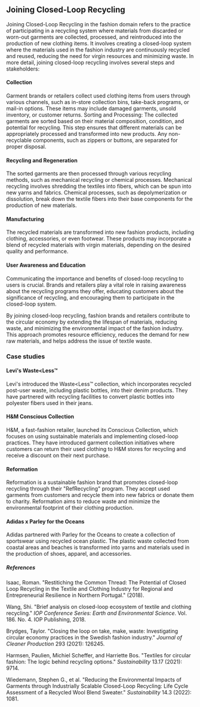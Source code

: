 ﻿## Joining Closed-Loop Recycling

Joining Closed-Loop Recycling in the fashion domain refers to the practice of participating in a recycling system where materials from discarded or worn-out garments are collected, processed, and reintroduced into the production of new clothing items. It involves creating a closed-loop system where the materials used in the fashion industry are continuously recycled and reused, reducing the need for virgin resources and minimizing waste.  In more detail, joining closed-loop recycling involves several steps and stakeholders:

#### Collection

Garment brands or retailers collect used clothing items from users through various channels, such as in-store collection bins, take-back programs, or mail-in options. These items may include damaged garments, unsold inventory, or customer returns.  Sorting and Processing: The collected garments are sorted based on their material composition, condition, and potential for recycling. This step ensures that different materials can be appropriately processed and transformed into new products. Any non-recyclable components, such as zippers or buttons, are separated for proper disposal.

#### Recycling and Regeneration

The sorted garments are then processed through various recycling methods, such as mechanical recycling or chemical processes. Mechanical recycling involves shredding the textiles into fibers, which can be spun into new yarns and fabrics. Chemical processes, such as depolymerization or dissolution, break down the textile fibers into their base components for the production of new materials.

#### Manufacturing

The recycled materials are transformed into new fashion products, including clothing, accessories, or even footwear. These products may incorporate a blend of recycled materials with virgin materials, depending on the desired quality and performance.

####  User Awareness and Education

Communicating the importance and benefits of closed-loop recycling to users is crucial. Brands and retailers play a vital role in raising awareness about the recycling programs they offer, educating customers about the significance of recycling, and encouraging them to participate in the closed-loop system.

By joining closed-loop recycling, fashion brands and retailers contribute to the circular economy by extending the lifespan of materials, reducing waste, and minimizing the environmental impact of the fashion industry. This approach promotes resource efficiency, reduces the demand for new raw materials, and helps address the issue of textile waste.

### Case studies

#### Levi's Waste<Less™

Levi's introduced the Waste<Less™ collection, which incorporates recycled post-user waste, including plastic bottles, into their denim products. They have partnered with recycling facilities to convert plastic bottles into polyester fibers used in their jeans.

#### H&M Conscious Collection

H&M, a fast-fashion retailer, launched its Conscious Collection, which focuses on using sustainable materials and implementing closed-loop practices. They have introduced garment collection initiatives where customers can return their used clothing to H&M stores for recycling and receive a discount on their next purchase.

#### Reformation

Reformation is a sustainable fashion brand that promotes closed-loop recycling through their "RefRecycling" program. They accept used garments from customers and recycle them into new fabrics or donate them to charity. Reformation aims to reduce waste and minimize the environmental footprint of their clothing production.

#### Adidas x Parley for the Oceans

Adidas partnered with Parley for the Oceans to create a collection of sportswear using recycled ocean plastic. The plastic waste collected from coastal areas and beaches is transformed into yarns and materials used in the production of shoes, apparel, and accessories.


##### References
Isaac, Roman. "Restitiching the Common Thread: The Potential of Closed Loop Recycling in the Textile and Clothing Industry for Regional and Entrepreneurial Resilience in Northern Portugal." (2018).

Wang, Shi. "Brief analysis on closed-loop ecosystem of textile and clothing recycling." _IOP Conference Series: Earth and Environmental Science_. Vol. 186. No. 4. IOP Publishing, 2018.

Brydges, Taylor. "Closing the loop on take, make, waste: Investigating circular economy practices in the Swedish fashion industry." _Journal of Cleaner Production_ 293 (2021): 126245.

Harmsen, Paulien, Michiel Scheffer, and Harriette Bos. "Textiles for circular fashion: The logic behind recycling options." _Sustainability_ 13.17 (2021): 9714.

Wiedemann, Stephen G., et al. "Reducing the Environmental Impacts of Garments through Industrially Scalable Closed-Loop Recycling: Life Cycle Assessment of a Recycled Wool Blend Sweater." _Sustainability_ 14.3 (2022): 1081.
